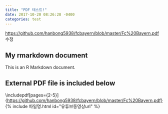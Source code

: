 ```yaml
---
title: "PDF 테스트!"
date: 2017-10-20 08:26:28 -0400
categories: test
---
```

https://github.com/hanbong5938/fcbayern/blob/master/Fc%20Bayern.pdf
수정

## My rmarkdown document

This is an R Markdown document.

## External PDF file is included below

\includepdf[pages={2-5}]{https://github.com/hanbong5938/fcbayern/blob/master/Fc%20Bayern.pdf}
{% include 파일명.html id="유튜브동영상url" %}  
